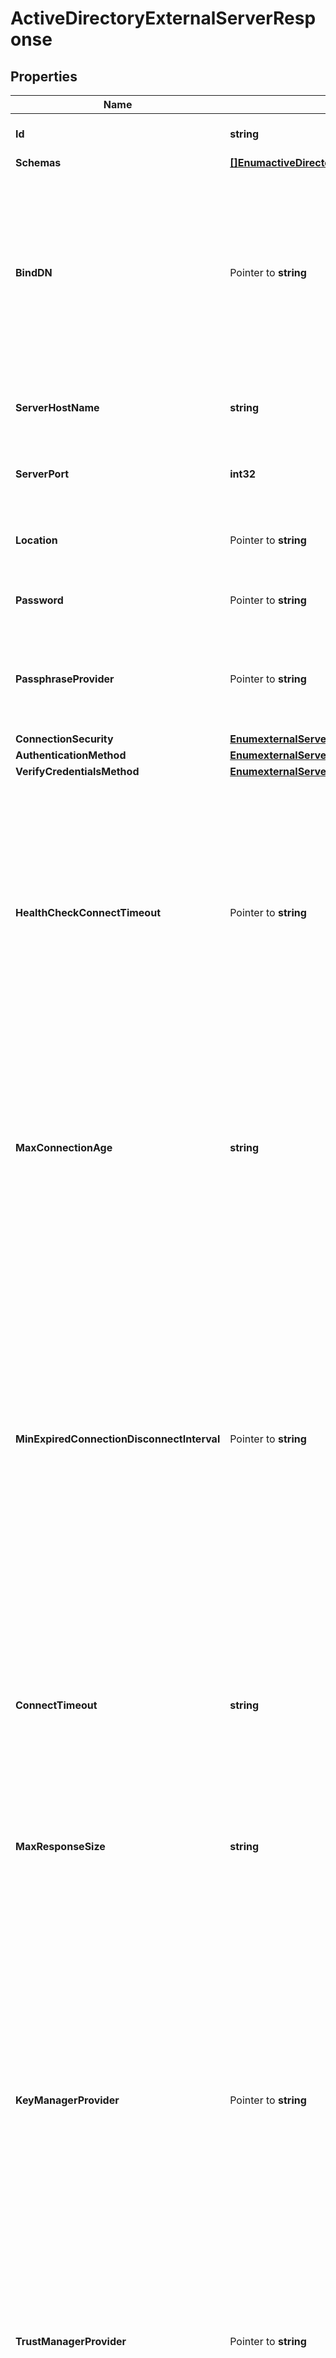 # ActiveDirectoryExternalServerResponse

## Properties

Name | Type | Description | Notes
------------ | ------------- | ------------- | -------------
**Id** | **string** | Name of the External Server | 
**Schemas** | [**[]EnumactiveDirectoryExternalServerSchemaUrn**](EnumactiveDirectoryExternalServerSchemaUrn.md) |  | 
**BindDN** | Pointer to **string** | The DN to use to bind to the target LDAP server if simple authentication is required. The authentication identity can also be specified in User-Principal-Name (UPN) format. | [optional] 
**ServerHostName** | **string** | The host name or IP address of the target LDAP server. | 
**ServerPort** | **int32** | The port number on which the server listens for requests. | 
**Location** | Pointer to **string** | Specifies the location for the LDAP External Server. | [optional] 
**Password** | Pointer to **string** | The login password for the specified user. | [optional] 
**PassphraseProvider** | Pointer to **string** | The passphrase provider to use to obtain the login password for the specified user. | [optional] 
**ConnectionSecurity** | [**EnumexternalServerConnectionSecurityProp**](EnumexternalServerConnectionSecurityProp.md) |  | 
**AuthenticationMethod** | [**EnumexternalServerAuthenticationMethodProp**](EnumexternalServerAuthenticationMethodProp.md) |  | 
**VerifyCredentialsMethod** | [**EnumexternalServerVerifyCredentialsMethodProp**](EnumexternalServerVerifyCredentialsMethodProp.md) |  | 
**HealthCheckConnectTimeout** | Pointer to **string** | Specifies the maximum length of time to wait for a connection to be established for the purpose of performing a health check. If the connection cannot be established within this length of time, the server will be classified as unavailable. | [optional] 
**MaxConnectionAge** | **string** | Specifies the maximum length of time that connections to this server should be allowed to remain established before being closed and replaced with newly-established connections. | 
**MinExpiredConnectionDisconnectInterval** | Pointer to **string** | Specifies the minimum length of time that should pass between connection closures as a result of the connections being established for longer than the maximum connection age. This may help avoid cases in which a large number of connections are closed and re-established in a short period of time because of the maximum connection age. | [optional] 
**ConnectTimeout** | **string** | Specifies the maximum length of time to wait for a connection to be established before giving up and considering the server unavailable. | 
**MaxResponseSize** | **string** | Specifies the maximum response size that should be supported for messages received from the LDAP external server. | 
**KeyManagerProvider** | Pointer to **string** | The key manager provider to use if SSL or StartTLS is to be used for connection-level security. When specifying a value for this property (except when using the Null key manager provider) you must ensure that the external server trusts this server&#39;s public certificate by adding this server&#39;s public certificate to the external server&#39;s trust store. | [optional] 
**TrustManagerProvider** | Pointer to **string** | The trust manager provider to use if SSL or StartTLS is to be used for connection-level security. | [optional] 
**InitialConnections** | Pointer to **int32** | The number of connections to initially establish to the LDAP external server. A value of zero indicates that the number of connections should be dynamically based on the number of available worker threads. This will be ignored when using a thread-local connection pool. | [optional] 
**MaxConnections** | Pointer to **int32** | The maximum number of concurrent connections to maintain for the LDAP external server. A value of zero indicates that the number of connections should be dynamically based on the number of available worker threads. This will be ignored when using a thread-local connection pool. | [optional] 
**DefunctConnectionResultCode** | Pointer to [**[]EnumexternalServerDefunctConnectionResultCodeProp**](EnumexternalServerDefunctConnectionResultCodeProp.md) |  | [optional] 
**AbandonOnTimeout** | Pointer to **bool** | Indicates whether to send an abandon request for an operation for which a response timeout is encountered. A request which has timed out on one server may be retried on another server regardless of whether an abandon request is sent, but if the initial attempt is not abandoned then a long-running operation may unnecessarily continue to consume processing resources on the initial server. | [optional] 
**Description** | Pointer to **string** | A description for this External Server | [optional] 
**Meta** | Pointer to [**MetaMeta**](MetaMeta.md) |  | [optional] 

## Methods

### NewActiveDirectoryExternalServerResponse

`func NewActiveDirectoryExternalServerResponse(id string, schemas []EnumactiveDirectoryExternalServerSchemaUrn, serverHostName string, serverPort int32, connectionSecurity EnumexternalServerConnectionSecurityProp, authenticationMethod EnumexternalServerAuthenticationMethodProp, verifyCredentialsMethod EnumexternalServerVerifyCredentialsMethodProp, maxConnectionAge string, connectTimeout string, maxResponseSize string, ) *ActiveDirectoryExternalServerResponse`

NewActiveDirectoryExternalServerResponse instantiates a new ActiveDirectoryExternalServerResponse object
This constructor will assign default values to properties that have it defined,
and makes sure properties required by API are set, but the set of arguments
will change when the set of required properties is changed

### NewActiveDirectoryExternalServerResponseWithDefaults

`func NewActiveDirectoryExternalServerResponseWithDefaults() *ActiveDirectoryExternalServerResponse`

NewActiveDirectoryExternalServerResponseWithDefaults instantiates a new ActiveDirectoryExternalServerResponse object
This constructor will only assign default values to properties that have it defined,
but it doesn't guarantee that properties required by API are set

### GetId

`func (o *ActiveDirectoryExternalServerResponse) GetId() string`

GetId returns the Id field if non-nil, zero value otherwise.

### GetIdOk

`func (o *ActiveDirectoryExternalServerResponse) GetIdOk() (*string, bool)`

GetIdOk returns a tuple with the Id field if it's non-nil, zero value otherwise
and a boolean to check if the value has been set.

### SetId

`func (o *ActiveDirectoryExternalServerResponse) SetId(v string)`

SetId sets Id field to given value.


### GetSchemas

`func (o *ActiveDirectoryExternalServerResponse) GetSchemas() []EnumactiveDirectoryExternalServerSchemaUrn`

GetSchemas returns the Schemas field if non-nil, zero value otherwise.

### GetSchemasOk

`func (o *ActiveDirectoryExternalServerResponse) GetSchemasOk() (*[]EnumactiveDirectoryExternalServerSchemaUrn, bool)`

GetSchemasOk returns a tuple with the Schemas field if it's non-nil, zero value otherwise
and a boolean to check if the value has been set.

### SetSchemas

`func (o *ActiveDirectoryExternalServerResponse) SetSchemas(v []EnumactiveDirectoryExternalServerSchemaUrn)`

SetSchemas sets Schemas field to given value.


### GetBindDN

`func (o *ActiveDirectoryExternalServerResponse) GetBindDN() string`

GetBindDN returns the BindDN field if non-nil, zero value otherwise.

### GetBindDNOk

`func (o *ActiveDirectoryExternalServerResponse) GetBindDNOk() (*string, bool)`

GetBindDNOk returns a tuple with the BindDN field if it's non-nil, zero value otherwise
and a boolean to check if the value has been set.

### SetBindDN

`func (o *ActiveDirectoryExternalServerResponse) SetBindDN(v string)`

SetBindDN sets BindDN field to given value.

### HasBindDN

`func (o *ActiveDirectoryExternalServerResponse) HasBindDN() bool`

HasBindDN returns a boolean if a field has been set.

### GetServerHostName

`func (o *ActiveDirectoryExternalServerResponse) GetServerHostName() string`

GetServerHostName returns the ServerHostName field if non-nil, zero value otherwise.

### GetServerHostNameOk

`func (o *ActiveDirectoryExternalServerResponse) GetServerHostNameOk() (*string, bool)`

GetServerHostNameOk returns a tuple with the ServerHostName field if it's non-nil, zero value otherwise
and a boolean to check if the value has been set.

### SetServerHostName

`func (o *ActiveDirectoryExternalServerResponse) SetServerHostName(v string)`

SetServerHostName sets ServerHostName field to given value.


### GetServerPort

`func (o *ActiveDirectoryExternalServerResponse) GetServerPort() int32`

GetServerPort returns the ServerPort field if non-nil, zero value otherwise.

### GetServerPortOk

`func (o *ActiveDirectoryExternalServerResponse) GetServerPortOk() (*int32, bool)`

GetServerPortOk returns a tuple with the ServerPort field if it's non-nil, zero value otherwise
and a boolean to check if the value has been set.

### SetServerPort

`func (o *ActiveDirectoryExternalServerResponse) SetServerPort(v int32)`

SetServerPort sets ServerPort field to given value.


### GetLocation

`func (o *ActiveDirectoryExternalServerResponse) GetLocation() string`

GetLocation returns the Location field if non-nil, zero value otherwise.

### GetLocationOk

`func (o *ActiveDirectoryExternalServerResponse) GetLocationOk() (*string, bool)`

GetLocationOk returns a tuple with the Location field if it's non-nil, zero value otherwise
and a boolean to check if the value has been set.

### SetLocation

`func (o *ActiveDirectoryExternalServerResponse) SetLocation(v string)`

SetLocation sets Location field to given value.

### HasLocation

`func (o *ActiveDirectoryExternalServerResponse) HasLocation() bool`

HasLocation returns a boolean if a field has been set.

### GetPassword

`func (o *ActiveDirectoryExternalServerResponse) GetPassword() string`

GetPassword returns the Password field if non-nil, zero value otherwise.

### GetPasswordOk

`func (o *ActiveDirectoryExternalServerResponse) GetPasswordOk() (*string, bool)`

GetPasswordOk returns a tuple with the Password field if it's non-nil, zero value otherwise
and a boolean to check if the value has been set.

### SetPassword

`func (o *ActiveDirectoryExternalServerResponse) SetPassword(v string)`

SetPassword sets Password field to given value.

### HasPassword

`func (o *ActiveDirectoryExternalServerResponse) HasPassword() bool`

HasPassword returns a boolean if a field has been set.

### GetPassphraseProvider

`func (o *ActiveDirectoryExternalServerResponse) GetPassphraseProvider() string`

GetPassphraseProvider returns the PassphraseProvider field if non-nil, zero value otherwise.

### GetPassphraseProviderOk

`func (o *ActiveDirectoryExternalServerResponse) GetPassphraseProviderOk() (*string, bool)`

GetPassphraseProviderOk returns a tuple with the PassphraseProvider field if it's non-nil, zero value otherwise
and a boolean to check if the value has been set.

### SetPassphraseProvider

`func (o *ActiveDirectoryExternalServerResponse) SetPassphraseProvider(v string)`

SetPassphraseProvider sets PassphraseProvider field to given value.

### HasPassphraseProvider

`func (o *ActiveDirectoryExternalServerResponse) HasPassphraseProvider() bool`

HasPassphraseProvider returns a boolean if a field has been set.

### GetConnectionSecurity

`func (o *ActiveDirectoryExternalServerResponse) GetConnectionSecurity() EnumexternalServerConnectionSecurityProp`

GetConnectionSecurity returns the ConnectionSecurity field if non-nil, zero value otherwise.

### GetConnectionSecurityOk

`func (o *ActiveDirectoryExternalServerResponse) GetConnectionSecurityOk() (*EnumexternalServerConnectionSecurityProp, bool)`

GetConnectionSecurityOk returns a tuple with the ConnectionSecurity field if it's non-nil, zero value otherwise
and a boolean to check if the value has been set.

### SetConnectionSecurity

`func (o *ActiveDirectoryExternalServerResponse) SetConnectionSecurity(v EnumexternalServerConnectionSecurityProp)`

SetConnectionSecurity sets ConnectionSecurity field to given value.


### GetAuthenticationMethod

`func (o *ActiveDirectoryExternalServerResponse) GetAuthenticationMethod() EnumexternalServerAuthenticationMethodProp`

GetAuthenticationMethod returns the AuthenticationMethod field if non-nil, zero value otherwise.

### GetAuthenticationMethodOk

`func (o *ActiveDirectoryExternalServerResponse) GetAuthenticationMethodOk() (*EnumexternalServerAuthenticationMethodProp, bool)`

GetAuthenticationMethodOk returns a tuple with the AuthenticationMethod field if it's non-nil, zero value otherwise
and a boolean to check if the value has been set.

### SetAuthenticationMethod

`func (o *ActiveDirectoryExternalServerResponse) SetAuthenticationMethod(v EnumexternalServerAuthenticationMethodProp)`

SetAuthenticationMethod sets AuthenticationMethod field to given value.


### GetVerifyCredentialsMethod

`func (o *ActiveDirectoryExternalServerResponse) GetVerifyCredentialsMethod() EnumexternalServerVerifyCredentialsMethodProp`

GetVerifyCredentialsMethod returns the VerifyCredentialsMethod field if non-nil, zero value otherwise.

### GetVerifyCredentialsMethodOk

`func (o *ActiveDirectoryExternalServerResponse) GetVerifyCredentialsMethodOk() (*EnumexternalServerVerifyCredentialsMethodProp, bool)`

GetVerifyCredentialsMethodOk returns a tuple with the VerifyCredentialsMethod field if it's non-nil, zero value otherwise
and a boolean to check if the value has been set.

### SetVerifyCredentialsMethod

`func (o *ActiveDirectoryExternalServerResponse) SetVerifyCredentialsMethod(v EnumexternalServerVerifyCredentialsMethodProp)`

SetVerifyCredentialsMethod sets VerifyCredentialsMethod field to given value.


### GetHealthCheckConnectTimeout

`func (o *ActiveDirectoryExternalServerResponse) GetHealthCheckConnectTimeout() string`

GetHealthCheckConnectTimeout returns the HealthCheckConnectTimeout field if non-nil, zero value otherwise.

### GetHealthCheckConnectTimeoutOk

`func (o *ActiveDirectoryExternalServerResponse) GetHealthCheckConnectTimeoutOk() (*string, bool)`

GetHealthCheckConnectTimeoutOk returns a tuple with the HealthCheckConnectTimeout field if it's non-nil, zero value otherwise
and a boolean to check if the value has been set.

### SetHealthCheckConnectTimeout

`func (o *ActiveDirectoryExternalServerResponse) SetHealthCheckConnectTimeout(v string)`

SetHealthCheckConnectTimeout sets HealthCheckConnectTimeout field to given value.

### HasHealthCheckConnectTimeout

`func (o *ActiveDirectoryExternalServerResponse) HasHealthCheckConnectTimeout() bool`

HasHealthCheckConnectTimeout returns a boolean if a field has been set.

### GetMaxConnectionAge

`func (o *ActiveDirectoryExternalServerResponse) GetMaxConnectionAge() string`

GetMaxConnectionAge returns the MaxConnectionAge field if non-nil, zero value otherwise.

### GetMaxConnectionAgeOk

`func (o *ActiveDirectoryExternalServerResponse) GetMaxConnectionAgeOk() (*string, bool)`

GetMaxConnectionAgeOk returns a tuple with the MaxConnectionAge field if it's non-nil, zero value otherwise
and a boolean to check if the value has been set.

### SetMaxConnectionAge

`func (o *ActiveDirectoryExternalServerResponse) SetMaxConnectionAge(v string)`

SetMaxConnectionAge sets MaxConnectionAge field to given value.


### GetMinExpiredConnectionDisconnectInterval

`func (o *ActiveDirectoryExternalServerResponse) GetMinExpiredConnectionDisconnectInterval() string`

GetMinExpiredConnectionDisconnectInterval returns the MinExpiredConnectionDisconnectInterval field if non-nil, zero value otherwise.

### GetMinExpiredConnectionDisconnectIntervalOk

`func (o *ActiveDirectoryExternalServerResponse) GetMinExpiredConnectionDisconnectIntervalOk() (*string, bool)`

GetMinExpiredConnectionDisconnectIntervalOk returns a tuple with the MinExpiredConnectionDisconnectInterval field if it's non-nil, zero value otherwise
and a boolean to check if the value has been set.

### SetMinExpiredConnectionDisconnectInterval

`func (o *ActiveDirectoryExternalServerResponse) SetMinExpiredConnectionDisconnectInterval(v string)`

SetMinExpiredConnectionDisconnectInterval sets MinExpiredConnectionDisconnectInterval field to given value.

### HasMinExpiredConnectionDisconnectInterval

`func (o *ActiveDirectoryExternalServerResponse) HasMinExpiredConnectionDisconnectInterval() bool`

HasMinExpiredConnectionDisconnectInterval returns a boolean if a field has been set.

### GetConnectTimeout

`func (o *ActiveDirectoryExternalServerResponse) GetConnectTimeout() string`

GetConnectTimeout returns the ConnectTimeout field if non-nil, zero value otherwise.

### GetConnectTimeoutOk

`func (o *ActiveDirectoryExternalServerResponse) GetConnectTimeoutOk() (*string, bool)`

GetConnectTimeoutOk returns a tuple with the ConnectTimeout field if it's non-nil, zero value otherwise
and a boolean to check if the value has been set.

### SetConnectTimeout

`func (o *ActiveDirectoryExternalServerResponse) SetConnectTimeout(v string)`

SetConnectTimeout sets ConnectTimeout field to given value.


### GetMaxResponseSize

`func (o *ActiveDirectoryExternalServerResponse) GetMaxResponseSize() string`

GetMaxResponseSize returns the MaxResponseSize field if non-nil, zero value otherwise.

### GetMaxResponseSizeOk

`func (o *ActiveDirectoryExternalServerResponse) GetMaxResponseSizeOk() (*string, bool)`

GetMaxResponseSizeOk returns a tuple with the MaxResponseSize field if it's non-nil, zero value otherwise
and a boolean to check if the value has been set.

### SetMaxResponseSize

`func (o *ActiveDirectoryExternalServerResponse) SetMaxResponseSize(v string)`

SetMaxResponseSize sets MaxResponseSize field to given value.


### GetKeyManagerProvider

`func (o *ActiveDirectoryExternalServerResponse) GetKeyManagerProvider() string`

GetKeyManagerProvider returns the KeyManagerProvider field if non-nil, zero value otherwise.

### GetKeyManagerProviderOk

`func (o *ActiveDirectoryExternalServerResponse) GetKeyManagerProviderOk() (*string, bool)`

GetKeyManagerProviderOk returns a tuple with the KeyManagerProvider field if it's non-nil, zero value otherwise
and a boolean to check if the value has been set.

### SetKeyManagerProvider

`func (o *ActiveDirectoryExternalServerResponse) SetKeyManagerProvider(v string)`

SetKeyManagerProvider sets KeyManagerProvider field to given value.

### HasKeyManagerProvider

`func (o *ActiveDirectoryExternalServerResponse) HasKeyManagerProvider() bool`

HasKeyManagerProvider returns a boolean if a field has been set.

### GetTrustManagerProvider

`func (o *ActiveDirectoryExternalServerResponse) GetTrustManagerProvider() string`

GetTrustManagerProvider returns the TrustManagerProvider field if non-nil, zero value otherwise.

### GetTrustManagerProviderOk

`func (o *ActiveDirectoryExternalServerResponse) GetTrustManagerProviderOk() (*string, bool)`

GetTrustManagerProviderOk returns a tuple with the TrustManagerProvider field if it's non-nil, zero value otherwise
and a boolean to check if the value has been set.

### SetTrustManagerProvider

`func (o *ActiveDirectoryExternalServerResponse) SetTrustManagerProvider(v string)`

SetTrustManagerProvider sets TrustManagerProvider field to given value.

### HasTrustManagerProvider

`func (o *ActiveDirectoryExternalServerResponse) HasTrustManagerProvider() bool`

HasTrustManagerProvider returns a boolean if a field has been set.

### GetInitialConnections

`func (o *ActiveDirectoryExternalServerResponse) GetInitialConnections() int32`

GetInitialConnections returns the InitialConnections field if non-nil, zero value otherwise.

### GetInitialConnectionsOk

`func (o *ActiveDirectoryExternalServerResponse) GetInitialConnectionsOk() (*int32, bool)`

GetInitialConnectionsOk returns a tuple with the InitialConnections field if it's non-nil, zero value otherwise
and a boolean to check if the value has been set.

### SetInitialConnections

`func (o *ActiveDirectoryExternalServerResponse) SetInitialConnections(v int32)`

SetInitialConnections sets InitialConnections field to given value.

### HasInitialConnections

`func (o *ActiveDirectoryExternalServerResponse) HasInitialConnections() bool`

HasInitialConnections returns a boolean if a field has been set.

### GetMaxConnections

`func (o *ActiveDirectoryExternalServerResponse) GetMaxConnections() int32`

GetMaxConnections returns the MaxConnections field if non-nil, zero value otherwise.

### GetMaxConnectionsOk

`func (o *ActiveDirectoryExternalServerResponse) GetMaxConnectionsOk() (*int32, bool)`

GetMaxConnectionsOk returns a tuple with the MaxConnections field if it's non-nil, zero value otherwise
and a boolean to check if the value has been set.

### SetMaxConnections

`func (o *ActiveDirectoryExternalServerResponse) SetMaxConnections(v int32)`

SetMaxConnections sets MaxConnections field to given value.

### HasMaxConnections

`func (o *ActiveDirectoryExternalServerResponse) HasMaxConnections() bool`

HasMaxConnections returns a boolean if a field has been set.

### GetDefunctConnectionResultCode

`func (o *ActiveDirectoryExternalServerResponse) GetDefunctConnectionResultCode() []EnumexternalServerDefunctConnectionResultCodeProp`

GetDefunctConnectionResultCode returns the DefunctConnectionResultCode field if non-nil, zero value otherwise.

### GetDefunctConnectionResultCodeOk

`func (o *ActiveDirectoryExternalServerResponse) GetDefunctConnectionResultCodeOk() (*[]EnumexternalServerDefunctConnectionResultCodeProp, bool)`

GetDefunctConnectionResultCodeOk returns a tuple with the DefunctConnectionResultCode field if it's non-nil, zero value otherwise
and a boolean to check if the value has been set.

### SetDefunctConnectionResultCode

`func (o *ActiveDirectoryExternalServerResponse) SetDefunctConnectionResultCode(v []EnumexternalServerDefunctConnectionResultCodeProp)`

SetDefunctConnectionResultCode sets DefunctConnectionResultCode field to given value.

### HasDefunctConnectionResultCode

`func (o *ActiveDirectoryExternalServerResponse) HasDefunctConnectionResultCode() bool`

HasDefunctConnectionResultCode returns a boolean if a field has been set.

### GetAbandonOnTimeout

`func (o *ActiveDirectoryExternalServerResponse) GetAbandonOnTimeout() bool`

GetAbandonOnTimeout returns the AbandonOnTimeout field if non-nil, zero value otherwise.

### GetAbandonOnTimeoutOk

`func (o *ActiveDirectoryExternalServerResponse) GetAbandonOnTimeoutOk() (*bool, bool)`

GetAbandonOnTimeoutOk returns a tuple with the AbandonOnTimeout field if it's non-nil, zero value otherwise
and a boolean to check if the value has been set.

### SetAbandonOnTimeout

`func (o *ActiveDirectoryExternalServerResponse) SetAbandonOnTimeout(v bool)`

SetAbandonOnTimeout sets AbandonOnTimeout field to given value.

### HasAbandonOnTimeout

`func (o *ActiveDirectoryExternalServerResponse) HasAbandonOnTimeout() bool`

HasAbandonOnTimeout returns a boolean if a field has been set.

### GetDescription

`func (o *ActiveDirectoryExternalServerResponse) GetDescription() string`

GetDescription returns the Description field if non-nil, zero value otherwise.

### GetDescriptionOk

`func (o *ActiveDirectoryExternalServerResponse) GetDescriptionOk() (*string, bool)`

GetDescriptionOk returns a tuple with the Description field if it's non-nil, zero value otherwise
and a boolean to check if the value has been set.

### SetDescription

`func (o *ActiveDirectoryExternalServerResponse) SetDescription(v string)`

SetDescription sets Description field to given value.

### HasDescription

`func (o *ActiveDirectoryExternalServerResponse) HasDescription() bool`

HasDescription returns a boolean if a field has been set.

### GetMeta

`func (o *ActiveDirectoryExternalServerResponse) GetMeta() MetaMeta`

GetMeta returns the Meta field if non-nil, zero value otherwise.

### GetMetaOk

`func (o *ActiveDirectoryExternalServerResponse) GetMetaOk() (*MetaMeta, bool)`

GetMetaOk returns a tuple with the Meta field if it's non-nil, zero value otherwise
and a boolean to check if the value has been set.

### SetMeta

`func (o *ActiveDirectoryExternalServerResponse) SetMeta(v MetaMeta)`

SetMeta sets Meta field to given value.

### HasMeta

`func (o *ActiveDirectoryExternalServerResponse) HasMeta() bool`

HasMeta returns a boolean if a field has been set.


[[Back to Model list]](../README.md#documentation-for-models) [[Back to API list]](../README.md#documentation-for-api-endpoints) [[Back to README]](../README.md)


